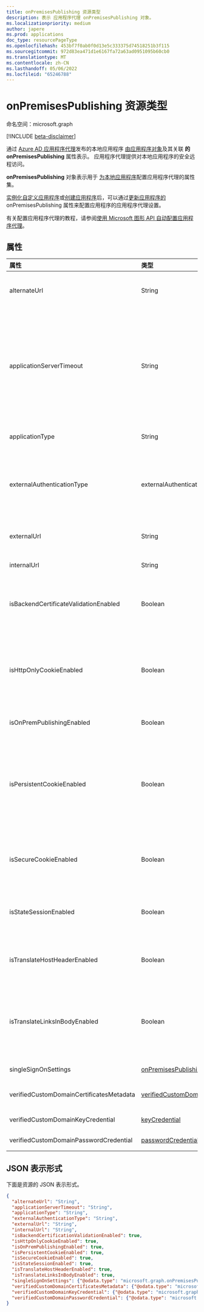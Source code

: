 ```yaml
---
title: onPremisesPublishing 资源类型
description: 表示 应用程序代理 onPremisesPublishing 对象。
ms.localizationpriority: medium
author: japere
ms.prod: applications
doc_type: resourcePageType
ms.openlocfilehash: 453bf7f0ab0f0d13e5c333375d74518251b3f115
ms.sourcegitcommit: 972d83ea471d1e6167fa72a63ad0951095b60cb0
ms.translationtype: MT
ms.contentlocale: zh-CN
ms.lasthandoff: 05/06/2022
ms.locfileid: "65246788"
---
```

# <a name="onpremisespublishing-resource-type"></a>onPremisesPublishing 资源类型

命名空间：microsoft.graph

[!INCLUDE [beta-disclaimer](../../includes/beta-disclaimer.md)]

通过 [Azure AD 应用程序代理](/azure/active-directory/app-proxy/what-is-application-proxy)发布的本地应用程序 [由应用程序对象](application.md)及其关联 **的 onPremisesPublishing** 属性表示。 应用程序代理提供对本地应用程序的安全远程访问。

**onPremisesPublishing** 对象表示用于 [为本地应用程序](application.md)配置应用程序代理的属性集。 

[实例化自定义应用程序](../api/applicationtemplate-instantiate.md)或[创建应用程序](../api/application-post-applications.md)后，可以通过[更新应用程序的](../api/application-update.md) onPremisesPublishing 属性来配置应用程序的应用程序代理设置。

有关配置应用程序代理的教程，请参阅[使用 Microsoft 图形 API 自动配置应用程序代理](/graph/application-proxy-configure-api)。

## <a name="properties"></a>属性

| 属性|类型|说明|
|:---------------|:--------|:----------|
|alternateUrl|String| 如果在多个应用代理应用程序前配置流量管理器，则 alternateUrl 是指向流量管理器的用户友好 URL。 |
|applicationServerTimeout|String| 连接器在关闭连接之前，将等待来自后端应用程序的响应的持续时间。 可能的值为 `default`. `long` 设置为默认值时，后端应用程序超时长度为 85 秒。 设置为 long 时，后端超时将增加到 180 秒。 如果服务器响应请求需要超过 85 秒，或者无法访问应用程序，错误状态为“后端超时”，请使用 `long` 。 默认值为 `default`。 |
|applicationType|String| 指示此应用程序是否为应用程序代理配置的应用程序。 这是系统预先设置的。 只读。 |
|externalAuthenticationType|externalAuthenticationType| 详细介绍应用程序的预身份验证设置。 预身份验证强制用户在访问应用之前必须进行身份验证。 Passthru 不需要身份验证。 可取值为：`passthru`、`aadPreAuthentication`。 |
|externalUrl|String| 应用程序的已发布外部 URL。 例如，https://intranet-contoso.msappproxy.net/。  |
|internalUrl|String| 应用程序的内部 URL。 例如，https://intranet/。 |
|isBackendCertificateValidationEnabled|Boolean| 指示是否为应用程序启用后端 SSL 证书验证。 对于所有新应用程序代理应用，默认情况下，该属性将设置为`true`。 对于所有现有应用，该属性将设置为 `false`。 |
|isHttpOnlyCookieEnabled|Boolean| 指示是否应在 HTTP 响应标头中设置 HTTPOnly Cookie 标志。 将此值设置为`true`应用程序代理 Cookie 在 HTTP 响应标头中包含 HTTPOnly 标志。 如果使用远程桌面服务，请将此值设置为 False。 默认值为 `false`。 |
|isOnPremPublishingEnabled|Boolean| 指示应用程序当前是否通过应用程序代理发布。 这是系统预先设置的。 只读。 |
|isPersistentCookieEnabled|Boolean| 指示是否应在 HTTP 响应标头中设置持久性 Cookie 标志。 将此值设置为 `false`. 仅对无法在进程之间共享 Cookie 的应用程序使用此设置。 有关 Cookie 设置的详细信息，请参阅 [Cookie 设置，以便在 Azure Active Directory 中访问本地应用程序](/azure/active-directory/manage-apps/application-proxy-configure-cookie-settings)。 默认值为 `false`。 |
|isSecureCookieEnabled|Boolean| 指示是否应在 HTTP 响应标头中设置安全 Cookie 标志。 将此值设置为 `true` 通过安全通道（例如加密的 HTTPS 请求）传输 Cookie。 默认值为 `true`。|
|isStateSessionEnabled|Boolean| 指示是否启用了在客户端使用 OAuth 2.0 授权代码授予流时验证状态参数。 此设置允许管理员指定是否要为其应用启用 CSRF 保护。 |
|isTranslateHostHeaderEnabled|Boolean| 指示应用程序是否应转换响应标头中的 URL。 将此值保留为 `true` 除非应用程序需要身份验证请求中的原始主机标头。 默认值为 `true`。|
|isTranslateLinksInBodyEnabled|Boolean| 指示应用程序是否应在应用程序正文中翻译 URL。 将此值保留为 `false` 除非有指向其他本地应用程序的硬编码 HTML 链接，并且不使用自定义域。 有关详细信息，请参阅[包含应用程序代理的链接翻译](/azure/active-directory/manage-apps/application-proxy-configure-hard-coded-link-translation)。 默认值为 `false`。|
|singleSignOnSettings|[onPremisesPublishingSingleSignOn](onpremisespublishingsinglesignon.md)| 表示本地应用程序的单一登录配置。 |
|verifiedCustomDomainCertificatesMetadata|[verifiedCustomDomainCertificatesMetadata](verifiedcustomdomaincertificatesmetadata.md)| 使用自定义域时与应用程序关联的证书的详细信息。 `null` 使用默认域时。 只读。|
|verifiedCustomDomainKeyCredential|[keyCredential](keycredential.md)| 所用自定义域的关联密钥凭据。 |
|verifiedCustomDomainPasswordCredential|[passwordCredential](passwordcredential.md)| 所使用的自定义域的关联密码凭据。 |

## <a name="json-representation"></a>JSON 表示形式

下面是资源的 JSON 表示形式。

<!-- {
  "blockType": "resource",
  "optionalProperties": [

  ],
  "@odata.type": "microsoft.graph.onPremisesPublishing"
}-->

```json
{
  "alternateUrl": "String",
  "applicationServerTimeout": "String",
  "applicationType": "String",
  "externalAuthenticationType": "String",
  "externalUrl": "String",
  "internalUrl": "String",
  "isBackendCertificationValidationEnabled": true,
  "isHttpOnlyCookieEnabled": true,
  "isOnPremPublishingEnabled": true,
  "isPersistentCookieEnabled": true,
  "isSecureCookieEnabled": true,
  "isStateSessionEnabled": true,
  "isTranslateHostHeaderEnabled": true,
  "isTranslateLinksInBodyEnabled": true,
  "singleSignOnSettings": {"@odata.type": "microsoft.graph.onPremisesPublishingSingleSignOn"},
  "verifiedCustomDomainCertificatesMetadata": {"@odata.type": "microsoft.graph.verifiedCustomDomainCertificatesMetadata"},
  "verifiedCustomDomainKeyCredential": {"@odata.type": "microsoft.graph.keyCredential"},
  "verifiedCustomDomainPasswordCredential": {"@odata.type": "microsoft.graph.passwordCredential"}
}

```

<!-- uuid: 8fcb5dbc-d5aa-4681-8e31-b001d5168d79
2019-02-04 14:57:30 UTC -->
<!--
{
  "type": "#page.annotation",
  "description": "onPremisesPublishing resource",
  "keywords": "",
  "section": "documentation",
  "tocPath": "",
  "suppressions": []
}
-->
